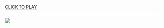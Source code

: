 
<a href="https://premium76.site?title=5_nights_at_freddy's_unblocked_games_66&ref=13M">CLICK TO PLAY</a></h3>
<hr>

<a href="https://premium76.site?title=5_nights_at_freddy's_unblocked_games_66&ref=13M"><img src="https://clearcache.store/games.png"></a>


